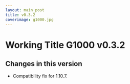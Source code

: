 ```yaml
---
layout: main_post
title: v0.3.2
coverimage: g1000.jpg
---
```

# Working Title G1000 v0.3.2
## Changes in this version

* Compatibility fix for 1.10.7.